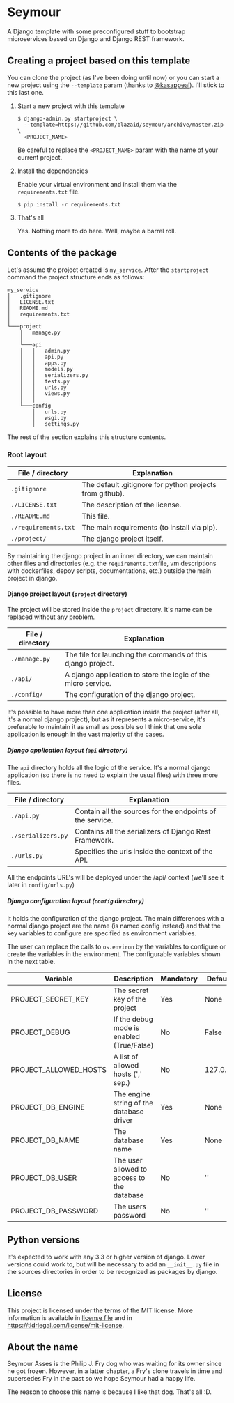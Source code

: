 # Seymour

A Django template with some preconfigured stuff to bootstrap microservices
based on Django and Django REST framework.

## Creating a project based on this template

You can clone the project (as I've been doing until now) or you can start a new
project using the `--template` param (thanks to
[@kasappeal](https://github.com/kasappeal)). I'll stick to this last one.

1. Start a new project with this template

    ```
    $ django-admin.py startproject \
      --template=https://github.com/blazaid/seymour/archive/master.zip \
      <PROJECT_NAME>
    ```

    Be careful to replace the `<PROJECT_NAME>` param with the name of your 
    current project.

2. Install the dependencies
    
    Enable your virtual environment and install them via the `requirements.txt` 
    file.
    
    ```
    $ pip install -r requirements.txt
    ```

3. That's all

    Yes. Nothing more to do here. Well, maybe a barrel roll.

## Contents of the package

Let's assume the project created is `my_service`. After the `startproject` 
command the project structure ends as follows:

```
my_service
│   .gitignore
│   LICENSE.txt
│   README.md
│   requirements.txt
│
└───project
    │   manage.py
    │
    └───api
    │   │   admin.py
    │   │   api.py
    │   │   apps.py
    │   │   models.py
    │   │   serializers.py
    │   │   tests.py
    │   │   urls.py
    │   │   views.py
    │   │
    └───config
        │   urls.py
        │   wsgi.py
        │   settings.py
```

The rest of the section explains this structure contents.

### Root layout

| File / directory | Explanation |
|------------------|-------------|
| `.gitignore` | The default .gitignore for python projects from github). |
| `./LICENSE.txt` | The description of the license. |
| `./README.md` | This file. |
| `./requirements.txt` | The main requirements (to install via pip). |
| `./project/` | The django project itself. |

By maintaining the django project in an inner directory, we can maintain 
other files and directories (e.g. the `requirements.txt`file, vm 
descriptions with dockerfiles, depoy scripts, documentations, etc.) outside 
the main project in django.

#### Django project layout (`project` directory)

The project will be stored inside the `project` directory. It's name can be 
replaced without any problem.

| File / directory | Explanation |
|------------------|-------------|
| `./manage.py` | The file for launching the commands of this django project. |
| `./api/` | A django application to store the logic of the micro service. |
| `./config/` | The configuration of the django project. |

It's possible to have more than one application inside the project (after all,
it's a normal django project), but as it represents a micro-service, it's
preferable to maintain it as small as possible so I think that one sole 
application is enough in the vast majority of the cases.

##### Django application layout (`api` directory)

The `api` directory holds all the logic of the service. It's a normal django
application (so there is no need to explain the usual files) with three more 
files.

| File / directory | Explanation |
|------------------|-------------|
| `./api.py` | Contain all the sources for the endpoints of the service. |
| `./serializers.py` | Contains all the serializers of Django Rest Framework. |
| `./urls.py` | Specifies the urls inside the context of the API. |

All the endpoints URL's will be deployed under the /api/ context 
(we'll see it later in `config/urls.py`) 

##### Django configuration layout (`config` directory)

It holds the configuration of the django project. The main differences with 
a normal django project are the name (is named config instead) and that the 
key variables to configure are specified as environment variables.

The user can replace the calls to `os.environ` by the variables to configure or
create the variables in the environment. The configurable variables shown in
 the next table.

| Variable | Description | Mandatory | Defaults |
|----------|-------------| --------- | -------- |
| PROJECT_SECRET_KEY | The secret key of the project | Yes | None |
| PROJECT_DEBUG | If the debug mode is enabled (True/False) | No | False |
| PROJECT_ALLOWED_HOSTS | A list of allowed hosts (',' sep.) | No | 127.0.0.1 |
| PROJECT_DB_ENGINE | The engine string of the database driver | Yes | None |
| PROJECT_DB_NAME | The database name | Yes | None |
| PROJECT_DB_USER | The user allowed to access to the database | No | '' |
| PROJECT_DB_PASSWORD | The users password | No | '' |

## Python versions

It's expected to work with any 3.3 or higher version of django. Lower 
versions could work to, but will be necessary to add an `__init__.py` file in 
the sources directories in order to be recognized as packages by django.

## License

This project is licensed under the terms of the MIT license. More information
is available in [license file](LICENSE.txt) and in
https://tldrlegal.com/license/mit-license.

## About the name

Seymour Asses is the Philip J. Fry dog who was waiting for its owner since he
got frozen. However, in a latter chapter, a Fry's clone travels in time and
supersedes Fry in the past so we hope Seymour had a happy life.

The reason to choose this name is because I like that dog. That's all :D.

